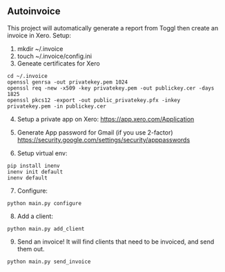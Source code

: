 ## Autoinvoice

This project will automatically generate a report from Toggl then create an invoice in Xero. Setup:

1. mkdir ~/.invoice
2. touch ~/.invoice/config.ini
3. Geneate certificates for Xero

```
cd ~/.invoice
openssl genrsa -out privatekey.pem 1024
openssl req -new -x509 -key privatekey.pem -out publickey.cer -days 1825
openssl pkcs12 -export -out public_privatekey.pfx -inkey privatekey.pem -in publickey.cer
```

4. Setup a private app on Xero: https://app.xero.com/Application

5. Generate App password for Gmail (if you use 2-factor)
https://security.google.com/settings/security/apppasswords

6. Setup virtual env:

```
pip install inenv
inenv init default
inenv default
```

7. Configure:

```
python main.py configure
```

8. Add a client:

```
python main.py add_client
```

9. Send an invoice! It will find clients that need to be invoiced, and send them out.

```
python main.py send_invoice
```

